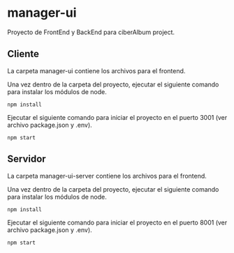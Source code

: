 # manager-ui
Proyecto de FrontEnd y BackEnd para ciberAlbum project.

## Cliente

La carpeta manager-ui contiene los archivos para el frontend.

Una vez dentro de la carpeta del proyecto, ejecutar el siguiente comando para instalar los módulos de node.

~~~
npm install
~~~
Ejecutar el siguiente comando para iniciar el proyecto en el puerto 3001 (ver archivo package.json y .env).

~~~
npm start
~~~

## Servidor

La carpeta manager-ui-server contiene los archivos para el frontend.

Una vez dentro de la carpeta del proyecto, ejecutar el siguiente comando para instalar los módulos de node.

~~~
npm install
~~~

Ejecutar el siguiente comando para iniciar el proyecto en el puerto 8001 (ver archivo package.json y .env).

~~~
npm start
~~~
